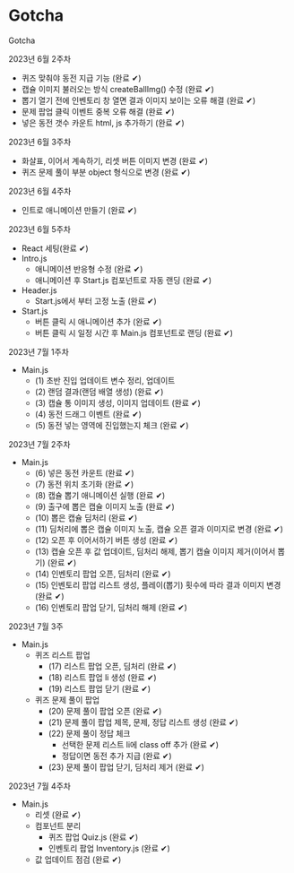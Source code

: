 # Gotcha
Gotcha

2023년 6월 2주차
- 퀴즈 맞춰야 동전 지급 기능 (완료 ✔︎)
- 캡슐 이미지 불러오는 방식 createBallImg() 수정 (완료 ✔︎)
- 뽑기 열기 전에 인벤토리 창 열면 결과 이미지 보이는 오류 해결 (완료 ✔︎)
- 문제 팝업 클릭 이벤트 중복 오류 해결 (완료 ✔︎)
- 넣은 동전 갯수 카운트 html, js 추가하기 (완료 ✔︎)

2023년 6월 3주차
- 화살표, 이어서 계속하기, 리셋 버튼 이미지 변경 (완료 ✔︎)
- 퀴즈 문제 풀이 부분 object 형식으로 변경 (완료 ✔︎)

2023년 6월 4주차
- 인트로 애니메이션 만들기 (완료 ✔︎)

2023년 6월 5주차
- React 세팅(완료 ✔︎)
- Intro.js
    - 애니메이션 반응형 수정 (완료 ✔︎)
    - 애니메이션 후 Start.js 컴포넌트로 자동 랜딩 (완료 ✔︎)
- Header.js
    - Start.js에서 부터 고정 노출 (완료 ✔︎)
- Start.js
    - 버튼 클릭 시 애니메이션 추가 (완료 ✔︎)
    - 버튼 클릭 시 일정 시간 후 Main.js 컴포넌트로 랜딩 (완료 ✔︎)

2023년 7월 1주차
- Main.js
    - (1) 초반 진입 업데이트 변수 정리, 업데이트
    - (2) 랜덤 결과(랜덤 배열 생성) (완료 ✔︎)
    - (3) 캡슐 통 이미지 생성, 이미지 업데이트 (완료 ✔︎)
    - (4) 동전 드래그 이벤트 (완료 ✔︎)
    - (5) 동전 넣는 영역에 진입했는지 체크 (완료 ✔︎)

2023년 7월 2주차
- Main.js
    - (6) 넣은 동전 카운트 (완료 ✔︎)
    - (7) 동전 위치 초기화 (완료 ✔︎)
    - (8) 캡슐 뽑기 애니메이션 실행 (완료 ✔︎)
    - (9) 출구에 뽑은 캡슐 이미지 노출 (완료 ✔︎)
    - (10) 뽑은 캡슐 딤처리 (완료 ✔︎)
    - (11) 딤처리에 뽑은 캡슐 이미지 노출, 캡슐 오픈 결과 이미지로 변경 (완료 ✔︎)
    - (12) 오픈 후 이어서하기 버튼 생성 (완료 ✔︎)
    - (13) 캡슐 오픈 후 값 업데이트, 딤처리 해제, 뽑기 캡슐 이미지 제거(이어서 뽑기) (완료 ✔︎)
    - (14) 인벤토리 팝업 오픈, 딤처리 (완료 ✔︎)
    - (15) 인벤토리 팝업 리스트 생성, 플레이(뽑기) 횟수에 따라 결과 이미지 변경 (완료 ✔︎)
    - (16) 인벤토리 팝업 닫기, 딤처리 해제 (완료 ✔︎)

2023년 7월 3주
- Main.js
    - 퀴즈 리스트 팝업
        - (17) 리스트 팝업 오픈, 딤처리 (완료 ✔︎)
        - (18) 리스트 팝업 li 생성 (완료 ✔︎)
        - (19) 리스트 팝업 닫기 (완료 ✔︎)
    - 퀴즈 문제 풀이 팝업
        - (20) 문제 풀이 팝업 오픈 (완료 ✔︎)
        - (21) 문제 풀이 팝업 제목, 문제, 정답 리스트 생성 (완료 ✔︎)
        - (22) 문제 풀이 정답 체크
            - 선택한 문제 리스트 li에 class off 추가 (완료 ✔︎)  
            - 정답이면 동전 추가 지급 (완료 ✔︎) 
        - (23) 문제 풀이 팝업 닫기, 딤처리 제거 (완료 ✔︎)

2023년 7월 4주차
- Main.js
    - 리셋 (완료 ✔︎)
    - 컴포넌트 분리
        - 퀴즈 팝업 Quiz.js (완료 ✔︎)
        - 인벤토리 팝업 Inventory.js (완료 ✔︎)
    - 값 업데이트 점검  (완료 ✔︎)
